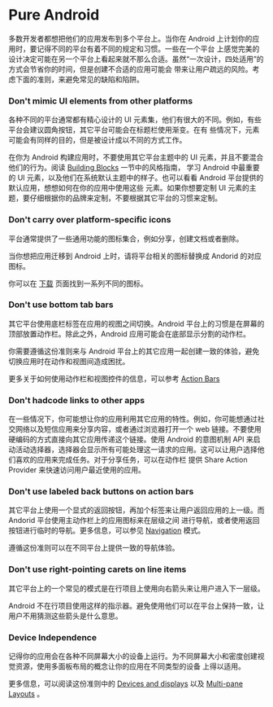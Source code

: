 # Pure Android
多数开发者都想把他们的应用发布到多个平台上。当你在 Android 上计划你的应用时，要记得不同的平台有着不同的规定和习惯。一些在一个平台
上感觉完美的设计决定可能在另一个平台上看起来就不那么合适。虽然“一次设计，四处适用”的方式会节省你的时间，但是创建不合适的应用可能会
带来让用户疏远的风险。考虑下面的准则，来避免常见的缺陷和陷阱。

### Don't mimic UI elements from other platforms
各种不同的平台通常都有精心设计的 UI 元素集，他们有很大的不同。例如，有些平台会建议圆角按钮，其它平台可能会在标题栏使用渐变。在有
些情况下，元素可能会有同样的目的，但是被设计成以不同的方式工作。

在你为 Android 构建应用时，不要使用其它平台主题中的 UI 元素，并且不要混合他们的行为。阅读 [Building Blocks]() 一节中的风格指南，
学习 Android 中最重要的 UI 元素，以及他们在系统默认主题中的样子。也可以看看 Android 平台提供的默认应用，想想如何在你的应用中使用这些
元素。如果你想要定制  UI 元素的主题，要仔细根据你的品牌来定制，不要根据其它平台的习惯来定制。

### Don't carry over platform-specific icons
平台通常提供了一些通用功能的图标集合，例如分享，创建文档或者删除。

当你想把应用迁移到 Android 上时，请将平台相关的图标替换成 Andorid 的对应图标。

你可以在 [下载]() 页面找到一系列不同的图标。

### Don't use bottom tab bars
其它平台使用底栏标签在应用的视图之间切换。Android 平台上的习惯是在屏幕的顶部放置动作栏。除此之外，Android 应用可能会在底部显示分割的动作栏。

你需要遵循这份准则来与 Android 平台上的其它应用一起创建一致的体验，避免切换应用时在动作和视图间造成困扰。

更多关于如何使用动作栏和视图控件的信息，可以参考 [Action Bars]()

### Don't hadcode links to other apps
在一些情况下，你可能想让你的应用利用其它应用的特性。例如，你可能想通过社交网络以及短信应用来分享内容，或者通过浏览器打开一个
web 链接。不要使用硬编码的方式直接向其它应用传递这个链接。使用 Android 的意图机制 API 来启动活动选择器，选择器会显示所有可能处理这一请求的应用。这可以让用户选择他们喜欢的应用来完成任务。对于分享任务，可以在动作栏
提供 Share Action Provider 来快速访问用户最近使用的应用。

### Don't use labeled back buttons on action bars
其它平台上使用一个显式的返回按钮，再加个标签来让用户返回应用的上一级。而 Andorid 平台使用主动作栏上的应用图标来在层级之间
进行导航，或者使用返回按钮进行临时的导航。更多信息，可以参见 [Navigation]() 模式。

遵循这份准则可以在不同平台上提供一致的导航体验。

### Don't use right-pointing carets on line items
其它平台上的一个常见的模式是在行项目上使用向右箭头来让用户进入下一层级。

Android 不在行项目使用这样的指示器。避免使用他们可以在平台上保持一致，让用户不用猜测这些箭头是什么意思。

### Device Independence
记得你的应用会在各种不同屏幕大小的设备上运行。为不同屏幕大小和密度创建视觉资源，使用多面板布局的概念让你的应用在不同类型的设备
上得以适用。

更多信息，可以阅读这份准则中的 [Devices and displays]() 以及 [Multi-pane Layouts]() 。
